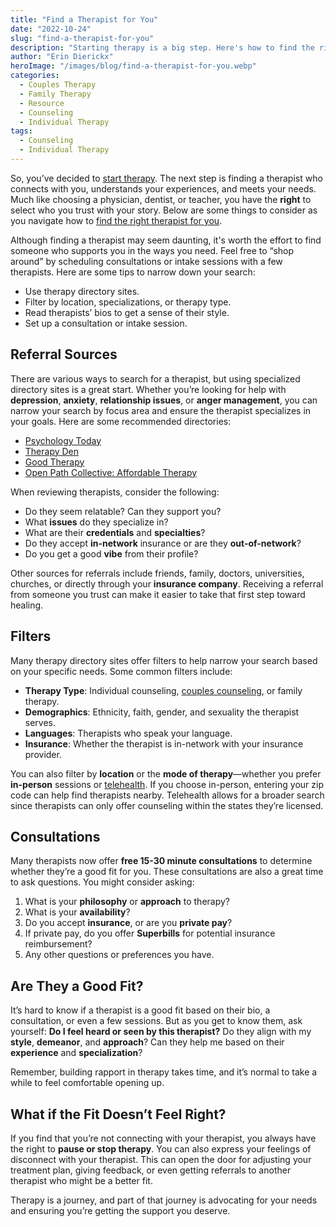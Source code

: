```yaml
---
title: "Find a Therapist for You"
date: "2022-10-24"
slug: "find-a-therapist-for-you"
description: "Starting therapy is a big step. Here's how to find the right therapist who understands your needs and connects with you."
author: "Erin Dierickx"
heroImage: "/images/blog/find-a-therapist-for-you.webp"
categories:
  - Couples Therapy
  - Family Therapy
  - Resource
  - Counseling
  - Individual Therapy
tags:
  - Counseling
  - Individual Therapy
---
```


So, you’ve decided to [start therapy](https://www.erindtherapy.com/2021/07/15/when-is-it-time-for-therapy/). The next step is finding a therapist who connects with you, understands your experiences, and meets your needs. Much like choosing a physician, dentist, or teacher, you have the **right** to select who you trust with your story. Below are some things to consider as you navigate how to [find the right therapist for you](https://www.erindtherapy.com/contact).

Although finding a therapist may seem daunting, it's worth the effort to find someone who supports you in the ways you need. Feel free to “shop around” by scheduling consultations or intake sessions with a few therapists. Here are some tips to narrow down your search:

- Use therapy directory sites.
- Filter by location, specializations, or therapy type.
- Read therapists’ bios to get a sense of their style.
- Set up a consultation or intake session.

## **Referral Sources**

There are various ways to search for a therapist, but using specialized directory sites is a great start. Whether you’re looking for help with **depression**, **anxiety**, **relationship issues**, or **anger management**, you can narrow your search by focus area and ensure the therapist specializes in your goals. Here are some recommended directories:

- [Psychology Today](https://www.psychologytoday.com/us/therapists)
- [Therapy Den](https://www.therapyden.com/)
- [Good Therapy](https://www.goodtherapy.org/)
- [Open Path Collective: Affordable Therapy](https://openpathcollective.org/)

When reviewing therapists, consider the following:

- Do they seem relatable? Can they support you?
- What **issues** do they specialize in?
- What are their **credentials** and **specialties**?
- Do they accept **in-network** insurance or are they **out-of-network**?
- Do you get a good **vibe** from their profile?

Other sources for referrals include friends, family, doctors, universities, churches, or directly through your **insurance company**. Receiving a referral from someone you trust can make it easier to take that first step toward healing.

## **Filters**

Many therapy directory sites offer filters to help narrow your search based on your specific needs. Some common filters include:

- **Therapy Type**: Individual counseling, [couples counseling](https://www.erindtherapy.com/2021/07/28/why-couples-therapy-is-underrated/), or family therapy.
- **Demographics**: Ethnicity, faith, gender, and sexuality the therapist serves.
- **Languages**: Therapists who speak your language.
- **Insurance**: Whether the therapist is in-network with your insurance provider.

You can also filter by **location** or the **mode of therapy**—whether you prefer **in-person** sessions or [telehealth](https://www.erindtherapy.com/faq/). If you choose in-person, entering your zip code can help find therapists nearby. Telehealth allows for a broader search since therapists can only offer counseling within the states they’re licensed.

## **Consultations**

Many therapists now offer **free 15-30 minute consultations** to determine whether they’re a good fit for you. These consultations are also a great time to ask questions. You might consider asking:

1. What is your **philosophy** or **approach** to therapy?
2. What is your **availability**?
3. Do you accept **insurance**, or are you **private pay**?
4. If private pay, do you offer **Superbills** for potential insurance reimbursement?
5. Any other questions or preferences you have.

## **Are They a Good Fit?**

It’s hard to know if a therapist is a good fit based on their bio, a consultation, or even a few sessions. But as you get to know them, ask yourself: **Do I feel heard or seen by this therapist?** Do they align with my **style**, **demeanor**, and **approach**? Can they help me based on their **experience** and **specialization**?

Remember, building rapport in therapy takes time, and it’s normal to take a while to feel comfortable opening up.

## **What if the Fit Doesn’t Feel Right?**

If you find that you’re not connecting with your therapist, you always have the right to **pause or stop therapy**. You can also express your feelings of disconnect with your therapist. This can open the door for adjusting your treatment plan, giving feedback, or even getting referrals to another therapist who might be a better fit.

Therapy is a journey, and part of that journey is advocating for your needs and ensuring you’re getting the support you deserve.
